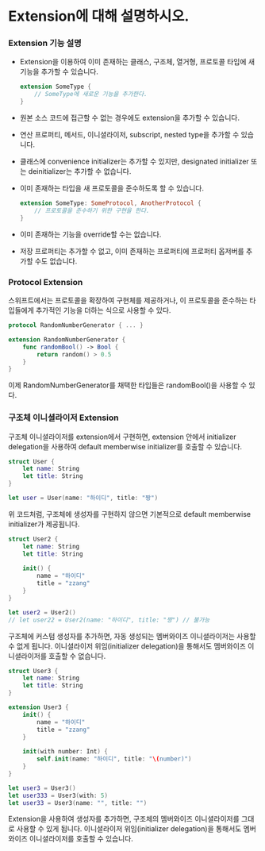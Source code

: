 # Extension에 대해 설명하시오.

### Extension 기능 설명

- Extension을 이용하여 이미 존재하는 클래스, 구조체, 열거형, 프로토콜 타입에 새 기능을 추가할 수 있습니다.

    ```swift
    extension SomeType {
        // SomeType에 새로운 기능을 추가한다.
    }
    ```

- 원본 소스 코드에 접근할 수 없는 경우에도 extension을 추가할 수 있습니다.
- 연산 프로퍼티, 메서드, 이니셜라이저, subscript, nested type을 추가할 수 있습니다.
- 클래스에 convenience initializer는 추가할 수 있지만, designated initializer 또는 deinitializer는 추가할 수 없습니다.
- 이미 존재하는 타입을 새 프로토콜을 준수하도록 할 수 있습니다.

    ```swift
    extension SomeType: SomeProtocol, AnotherProtocol {
        // 프로토콜을 준수하기 위한 구현을 한다.
    }
    ```

- 이미 존재하는 기능을 override할 수는 없습니다.
- 저장 프로퍼티는 추가할 수 없고, 이미 존재하는 프로퍼티에 프로퍼티 옵저버를 추가할 수도 없습니다.

### Protocol Extension

스위프트에서는 프로토콜을 확장하여 구현체를 제공하거나, 이 프로토콜을 준수하는 타입들에게 추가적인 기능을 더하는 식으로 사용할 수 있다.

```swift
protocol RandomNumberGenerator { ... }

extension RandomNumberGenerator {
    func randomBool() -> Bool {
        return random() > 0.5
    }
}
```

이제 RandomNumberGenerator를 채택한 타입들은 randomBool()을 사용할 수 있다.

### 구조체 이니셜라이저 Extension

구조체 이니셜라이저를 extension에서 구현하면, extension 안에서 initializer delegation을 사용하여 default memberwise initializer를 호출할 수 있습니다.

```swift
struct User {
    let name: String
    let title: String
}

let user = User(name: "하이디", title: "짱")
```

위 코드처럼, 구조체에 생성자를 구현하지 않으면 기본적으로 default memberwise initializer가 제공됩니다.

```swift
struct User2 {
    let name: String
    let title: String
    
    init() {
        name = "하이디"
        title = "zzang"
    }
}

let user2 = User2()
// let user22 = User2(name: "하이디", title: "짱") // 불가능
```

구조체에 커스텀 생성자를 추가하면, 자동 생성되는 멤버와이즈 이니셜라이저는 사용할 수 없게 됩니다. 이니셜라이저 위임(initializer delegation)을 통해서도 멤버와이즈 이니셜라이저를 호출할 수 없습니다.

```swift
struct User3 {
    let name: String
    let title: String
}

extension User3 {
    init() {
        name = "하이디"
        title = "zzang"
    }
    
    init(with number: Int) {
        self.init(name: "하이디", title: "\(number)")
    }
}

let user3 = User3()
let user333 = User3(with: 5)
let user33 = User3(name: "", title: "")
```

Extension을 사용하여 생성자를 추가하면, 구조체의 멤버와이즈 이니셜라이저를 그대로 사용할 수 있게 됩니다. 이니셜라이저 위임(initializer delegation)을 통해서도 멤버와이즈 이니셜라이저를 호출할 수 있습니다.
